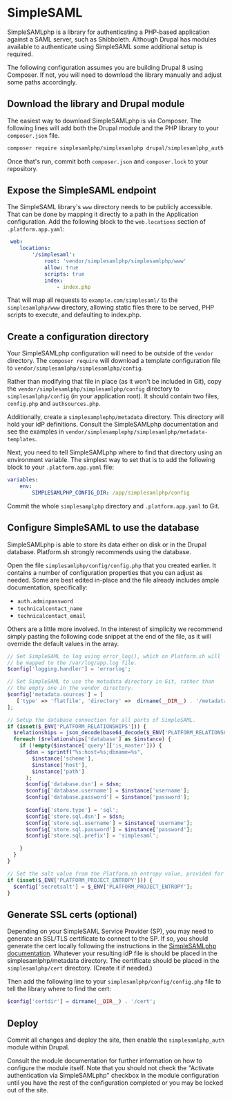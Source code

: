 # SimpleSAML

SimpleSAMLphp is a library for authenticating a PHP-based application against a SAML server, such as Shibboleth.  Although Drupal has modules available to authenticate using SimpleSAML some additional setup is required.

The following configuration assumes you are building Drupal 8 using Composer.  If not, you will need to download the library manually and adjust some paths accordingly.

## Download the library and Drupal module

The easiest way to download SimpleSAMLphp is via Composer.  The following lines will add both the Drupal module and the PHP library to your `composer.json` file.

```bash
composer require simplesamlphp/simplesamlphp drupal/simplesamlphp_auth
```

Once that's run, commit both `composer.json` and `composer.lock` to your repository.

## Expose the SimpleSAML endpoint

The SimpleSAML library's `www` directory needs to be publicly accessible.  That can be done by mapping it directly to a path in the Application configuration.  Add the following block to the `web.locations` section of `.platform.app.yaml`:

```yaml
 web:
    locations:
        '/simplesaml':
            root: 'vendor/simplesamlphp/simplesamlphp/www'
            allow: true
            scripts: true
            index:
                - index.php
```

That will map all requests to `example.com/simplesaml/` to the `simplesamlphp/www` directory, allowing static files there to be served, PHP scripts to execute, and defaulting to index.php.

## Create a configuration directory

Your SimpleSAMLphp configuration will need to be outside of the `vendor` directory.  The `composer require` will download a template configuration file to `vendor/simplesamlphp/simplesamlphp/config`.

Rather than modifying that file in place (as it won't be included in Git), copy the `vendor/simplesamlphp/simplesamlphp/config` directory to `simplesamlphp/config` (in your application root).  It should contain two files, `config.php` and `authsources.php`.

Additionally, create a `simplesamplephp/metadata` directory.  This directory will hold your idP definitions.  Consult the SimpleSAMLphp documentation and see the examples in `vendor/simplesamplephp/simplesamlphp/metadata-templates`.

Next, you need to tell SimpleSAMLphp where to find that directory using an environment variable.  The simplest way to set that is to add the following block to your `.platform.app.yaml` file:

```yaml
variables:
    env:
        SIMPLESAMLPHP_CONFIG_DIR: /app/simplesamlphp/config
```

Commit the whole `simplesamplphp` directory and `.platform.app.yaml` to Git.

## Configure SimpleSAML to use the database

SimpleSAMLphp is able to store its data either on disk or in the Drupal database.  Platform.sh strongly recommends using the database.

Open the file `simplesamlphp/config/config.php` that you created earlier.  It contains a number of configuration properties that you can adjust as needed.  Some are best edited in-place and the file already includes ample documentation, specifically:

* `auth.adminpassword`
* `technicalcontact_name`
* `technicalcontact_email`

Others are a little more involved.  In the interest of simplicity we recommend simply pasting the following code snippet at the end of the file, as it will override the default values in the array.

```php
// Set SimpleSAML to log using error_log(), which on Platform.sh will
// be mapped to the /var/log/app.log file.
$config['logging.handler'] = 'errorlog';

// Set SimpleSAML to use the metadata directory in Git, rather than
// the empty one in the vendor directory.
$config['metadata.sources'] = [
   ['type' => 'flatfile', 'directory' =>  dirname(__DIR__) . '/metadata'],
];

// Setup the database connection for all parts of SimpleSAML.
if (isset($_ENV['PLATFORM_RELATIONSHIPS'])) {
  $relationships = json_decode(base64_decode($_ENV['PLATFORM_RELATIONSHIPS']), TRUE);
  foreach ($relationships['database'] as $instance) {
    if (!empty($instance['query']['is_master'])) {
      $dsn = sprintf("%s:host=%s;dbname=%s", 
        $instance['scheme'],
        $instance['host'], 
        $instance['path']
      );
      $config['database.dsn'] = $dsn; 
      $config['database.username'] = $instance['username'];
      $config['database.password'] = $instance['password'];
      
      $config['store.type'] = 'sql';
      $config['store.sql.dsn'] = $dsn;
      $config['store.sql.username'] = $instance['username'];
      $config['store.sql.password'] = $instance['password'];
      $config['store.sql.prefix'] = 'simplesaml';

    }
  }
}

// Set the salt value from the Platform.sh entropy value, provided for this purpose.
if (isset($_ENV['PLATFORM_PROJECT_ENTROPY'])) {
  $config['secretsalt'] = $_ENV['PLATFORM_PROJECT_ENTROPY'];
}
```

## Generate SSL certs (optional)

Depending on your SimpleSAML Service Provider (SP), you may need to generate an SSL/TLS certificate to connect to the SP.  If so, you should generate the cert locally following the instructions in the [SimpleSAMLphp documentation](https://simplesamlphp.org/docs/stable/simplesamlphp-sp).  Whatever your resulting idP file is should be placed in the simplesamlphp/metadata directory.  The certificate should be placed in the `simplesamlphp/cert` directory.  (Create it if needed.)

Then add the following line to your `simplesamlphp/config/config.php` file to tell the library where to find the cert:

```php
$config['certdir'] = dirname(__DIR__) . '/cert';
```

## Deploy

Commit all changes and deploy the site, then enable the `simplesamlphp_auth` module within Drupal.

Consult the module documentation for further information on how to configure the module itself.  Note that you should not check the "Activate authentication via SimpleSAMLphp" checkbox in the module configuration until you have the rest of the configuration completed or you may be locked out of the site.
